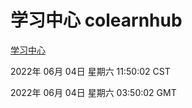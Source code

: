 # 学习中心 colearnhub
[学习中心](http://59.174.27.195:56308/colearnhub/)

2022年 06月 04日 星期六 11:50:02 CST

2022年 06月 04日 星期六 03:50:02 GMT

